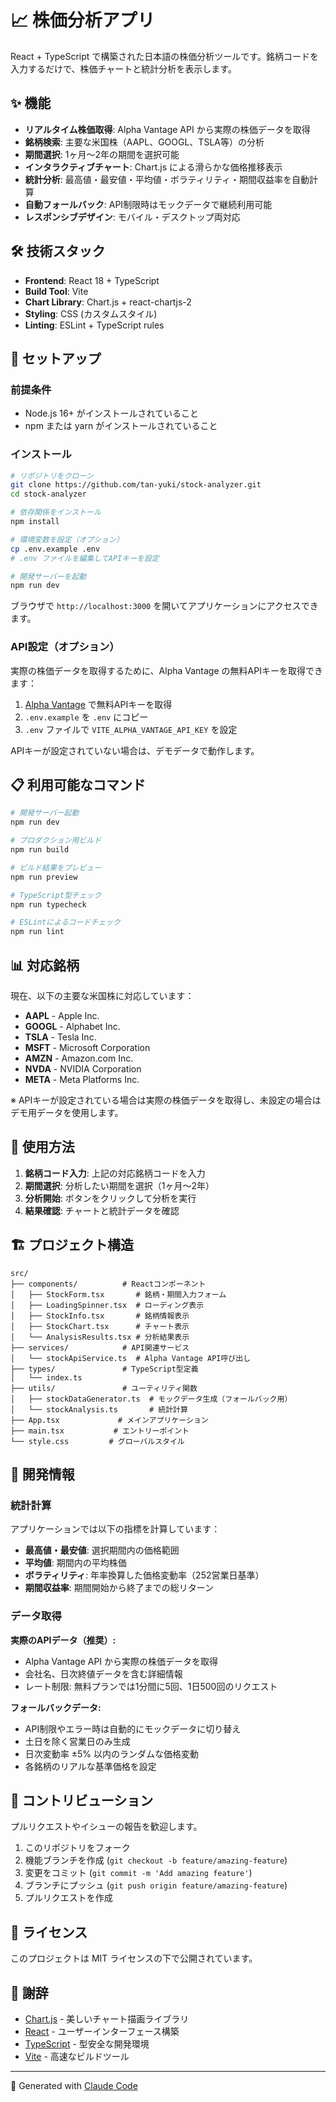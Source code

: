 # 📈 株価分析アプリ

React + TypeScript で構築された日本語の株価分析ツールです。銘柄コードを入力するだけで、株価チャートと統計分析を表示します。

## ✨ 機能

- **リアルタイム株価取得**: Alpha Vantage API から実際の株価データを取得
- **銘柄検索**: 主要な米国株（AAPL、GOOGL、TSLA等）の分析
- **期間選択**: 1ヶ月〜2年の期間を選択可能
- **インタラクティブチャート**: Chart.js による滑らかな価格推移表示
- **統計分析**: 最高値・最安値・平均値・ボラティリティ・期間収益率を自動計算
- **自動フォールバック**: API制限時はモックデータで継続利用可能
- **レスポンシブデザイン**: モバイル・デスクトップ両対応

## 🛠️ 技術スタック

- **Frontend**: React 18 + TypeScript
- **Build Tool**: Vite
- **Chart Library**: Chart.js + react-chartjs-2
- **Styling**: CSS (カスタムスタイル)
- **Linting**: ESLint + TypeScript rules

## 🚀 セットアップ

### 前提条件

- Node.js 16+ がインストールされていること
- npm または yarn がインストールされていること

### インストール

```bash
# リポジトリをクローン
git clone https://github.com/tan-yuki/stock-analyzer.git
cd stock-analyzer

# 依存関係をインストール
npm install

# 環境変数を設定（オプション）
cp .env.example .env
# .env ファイルを編集してAPIキーを設定

# 開発サーバーを起動
npm run dev
```

ブラウザで `http://localhost:3000` を開いてアプリケーションにアクセスできます。

### API設定（オプション）

実際の株価データを取得するために、Alpha Vantage の無料APIキーを取得できます：

1. [Alpha Vantage](https://www.alphavantage.co/support/#api-key) で無料APIキーを取得
2. `.env.example` を `.env` にコピー
3. `.env` ファイルで `VITE_ALPHA_VANTAGE_API_KEY` を設定

APIキーが設定されていない場合は、デモデータで動作します。

## 📋 利用可能なコマンド

```bash
# 開発サーバー起動
npm run dev

# プロダクション用ビルド
npm run build

# ビルド結果をプレビュー
npm run preview

# TypeScript型チェック
npm run typecheck

# ESLintによるコードチェック
npm run lint
```

## 📊 対応銘柄

現在、以下の主要な米国株に対応しています：

- **AAPL** - Apple Inc.
- **GOOGL** - Alphabet Inc.
- **TSLA** - Tesla Inc.
- **MSFT** - Microsoft Corporation
- **AMZN** - Amazon.com Inc.
- **NVDA** - NVIDIA Corporation
- **META** - Meta Platforms Inc.

※ APIキーが設定されている場合は実際の株価データを取得し、未設定の場合はデモ用データを使用します。

## 📱 使用方法

1. **銘柄コード入力**: 上記の対応銘柄コードを入力
2. **期間選択**: 分析したい期間を選択（1ヶ月〜2年）
3. **分析開始**: ボタンをクリックして分析を実行
4. **結果確認**: チャートと統計データを確認

## 🏗️ プロジェクト構造

```
src/
├── components/          # Reactコンポーネント
│   ├── StockForm.tsx       # 銘柄・期間入力フォーム
│   ├── LoadingSpinner.tsx  # ローディング表示
│   ├── StockInfo.tsx       # 銘柄情報表示
│   ├── StockChart.tsx      # チャート表示
│   └── AnalysisResults.tsx # 分析結果表示
├── services/            # API関連サービス
│   └── stockApiService.ts  # Alpha Vantage API呼び出し
├── types/               # TypeScript型定義
│   └── index.ts
├── utils/               # ユーティリティ関数
│   ├── stockDataGenerator.ts  # モックデータ生成（フォールバック用）
│   └── stockAnalysis.ts       # 統計計算
├── App.tsx             # メインアプリケーション
├── main.tsx           # エントリーポイント
└── style.css         # グローバルスタイル
```

## 🔧 開発情報

### 統計計算

アプリケーションでは以下の指標を計算しています：

- **最高値・最安値**: 選択期間内の価格範囲
- **平均値**: 期間内の平均株価
- **ボラティリティ**: 年率換算した価格変動率（252営業日基準）
- **期間収益率**: 期間開始から終了までの総リターン

### データ取得

**実際のAPIデータ（推奨）:**
- Alpha Vantage API から実際の株価データを取得
- 会社名、日次終値データを含む詳細情報
- レート制限: 無料プランでは1分間に5回、1日500回のリクエスト

**フォールバックデータ:**
- API制限やエラー時は自動的にモックデータに切り替え
- 土日を除く営業日のみ生成
- 日次変動率 ±5% 以内のランダムな価格変動
- 各銘柄のリアルな基準価格を設定

## 🤝 コントリビューション

プルリクエストやイシューの報告を歓迎します。

1. このリポジトリをフォーク
2. 機能ブランチを作成 (`git checkout -b feature/amazing-feature`)
3. 変更をコミット (`git commit -m 'Add amazing feature'`)
4. ブランチにプッシュ (`git push origin feature/amazing-feature`)
5. プルリクエストを作成

## 📄 ライセンス

このプロジェクトは MIT ライセンスの下で公開されています。

## 🙏 謝辞

- [Chart.js](https://www.chartjs.org/) - 美しいチャート描画ライブラリ
- [React](https://reactjs.org/) - ユーザーインターフェース構築
- [TypeScript](https://www.typescriptlang.org/) - 型安全な開発環境
- [Vite](https://vitejs.dev/) - 高速なビルドツール

---

🤖 Generated with [Claude Code](https://claude.ai/code)